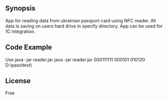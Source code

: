 ## Synopsis

App for reading data from ukrainian passport card using NFC reader. All data is saving on users hard drive in specify directory.
App can be used for 1C integration.


## Code Example

Use java -jar reader.jar <passport number> <Persons day of birth in YYMMDD format> <passport expiration day in YYMMDD format> <hard drive directory for data saving>
java -jar reader.jar 000111111 000101 010120 D:\pass\test\

## License

Free